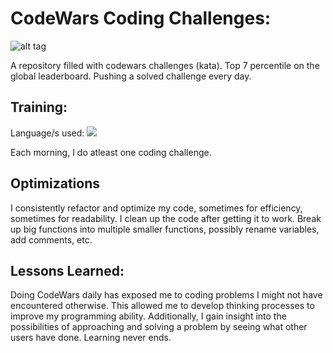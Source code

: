 # CodeWars Coding Challenges: 

![alt tag](https://www.codewars.com/users/shahx95/badges/large)

A repository filled with codewars challenges (kata). Top 7 percentile on the global leaderboard. Pushing a solved challenge every day.

## Training:

Language/s used: <img src="https://img.shields.io/static/v1?label=|&message=JAVASCRIPT&color=3c7f5d&style=plastic&logo=javascript"/>

Each morning, I do atleast one coding challenge. 

## Optimizations

I consistently refactor and optimize my code, sometimes for efficiency, sometimes for readability. I clean up the code after getting it to work. Break up big functions into multiple smaller functions, possibly rename variables, add comments, etc.

## Lessons Learned:

Doing CodeWars daily has exposed me to coding problems I might not have encountered otherwise. This allowed me to develop thinking processes to improve my programming ability. Additionally, I gain insight into the possibilities of approaching and solving a problem by seeing what other users have done. Learning never ends.


